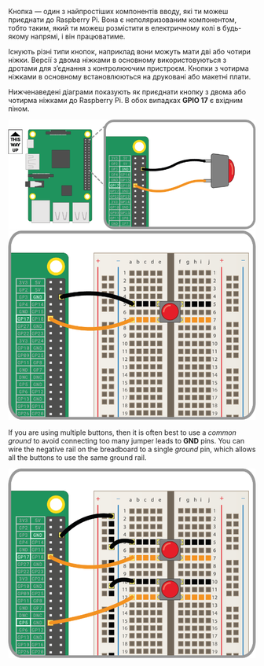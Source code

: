 Кнопка — один з найпростіших компонентів вводу, які ти можеш приєднати до Raspberry Pi. Вона є неполяризованим компонентом, тобто таким, який ти можеш розмістити в електричному колі в будь-якому напрямі, і він працюватиме.

Існують різні типи кнопок, наприклад вони можуть мати дві або чотири ніжки. Версії з двома ніжками в основному використовуються з дротами для з’єднання з контролюючим пристроєм. Кнопки з чотирма ніжками в основному встановлюються на друковані або макетні плати.

Нижченаведені діаграми показують як приєднати кнопку з двома або чотирма ніжками до Raspberry Pi. В обох випадках **GPIO 17** є вхідним піном.

![2-pin-btn](images/2-pin-button.png) ![4-pin-btn](images/4-pin-button.png)

If you are using multiple buttons, then it is often best to use a *common ground* to avoid connecting too many jumper leads to **GND** pins. You can wire the negative rail on the breadboard to a single *ground* pin, which allows all the buttons to use the same ground rail.

![2x4-pin-btn](images/2x4-pin-button.png)

